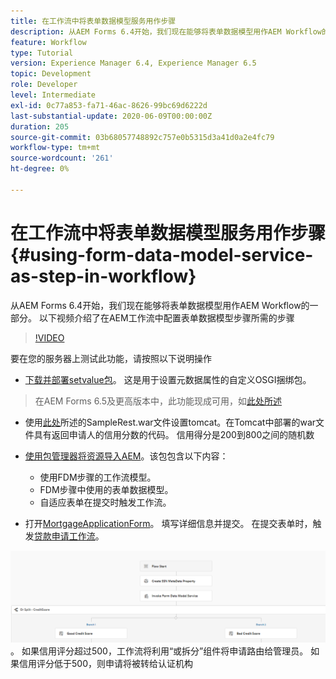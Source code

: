 ```yaml
---
title: 在工作流中将表单数据模型服务用作步骤
description: 从AEM Forms 6.4开始，我们现在能够将表单数据模型用作AEM Workflow的一部分。 以下视频介绍了在AEM Workflow中配置表单数据模型步骤所需的步骤。
feature: Workflow
type: Tutorial
version: Experience Manager 6.4, Experience Manager 6.5
topic: Development
role: Developer
level: Intermediate
exl-id: 0c77a853-fa71-46ac-8626-99bc69d6222d
last-substantial-update: 2020-06-09T00:00:00Z
duration: 205
source-git-commit: 03b68057748892c757e0b5315d3a41d0a2e4fc79
workflow-type: tm+mt
source-wordcount: '261'
ht-degree: 0%

---
```


# 在工作流中将表单数据模型服务用作步骤 {#using-form-data-model-service-as-step-in-workflow}

从AEM Forms 6.4开始，我们现在能够将表单数据模型用作AEM Workflow的一部分。 以下视频介绍了在AEM工作流中配置表单数据模型步骤所需的步骤


>[!VIDEO](https://video.tv.adobe.com/v/21719?quality=12&learn=on)

要在您的服务器上测试此功能，请按照以下说明操作
* [下载并部署setvalue包](/help/forms/assets/common-osgi-bundles/SetValueApp.core-1.0-SNAPSHOT.jar)。 这是用于设置元数据属性的自定义OSGI捆绑包。
>在AEM Forms 6.5及更高版本中，此功能现成可用，如[此处所述](form-data-model-service-as-step-in-aem65-workflow-video-use.md)

* 使用[此处](https://experienceleague.adobe.com/docs/experience-manager-learn/forms/ic-print-channel-tutorial/introduction.html?lang=zh-Hans)所述的SampleRest.war文件设置tomcat。在Tomcat中部署的war文件具有返回申请人的信用分数的代码。 信用得分是200到800之间的随机数

* [使用包管理器将资源导入AEM](assets/invoke-fdm-as-service-step.zip)。该包包含以下内容：

   * 使用FDM步骤的工作流模型。
   * FDM步骤中使用的表单数据模型。
   * 自适应表单在提交时触发工作流。
* 打开[MortgageApplicationForm](http://localhost:4502/content/dam/formsanddocuments/loanapplication/jcr:content?wcmmode=disabled)。 填写详细信息并提交。 在提交表单时，触发[贷款申请工作流](http://http://localhost:4502/editor.html/conf/global/settings/workflow/models/LoanApplication2.html)。

![工作流](assets/fdm-as-service-step-workflow.PNG)。
如果信用评分超过500，工作流将利用“或拆分”组件将申请路由给管理员。 如果信用评分低于500，则申请将被转给认证机构
